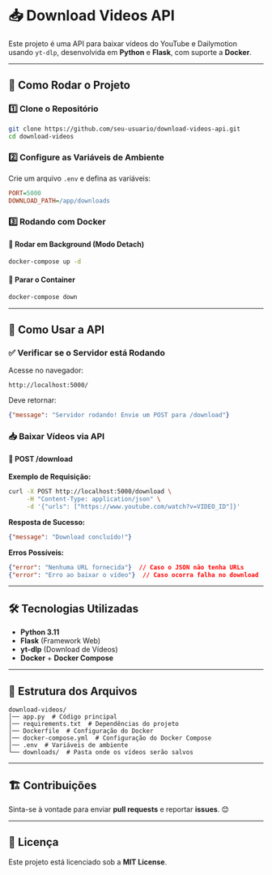 # 📥 Download Videos API

Este projeto é uma API para baixar vídeos do YouTube e Dailymotion usando `yt-dlp`, desenvolvida em **Python** e **Flask**, com suporte a **Docker**.

---

## 🚀 Como Rodar o Projeto

### 1️⃣ **Clone o Repositório**

```sh
git clone https://github.com/seu-usuario/download-videos-api.git
cd download-videos
```

### 2️⃣ **Configure as Variáveis de Ambiente**

Crie um arquivo `.env` e defina as variáveis:

```ini
PORT=5000
DOWNLOAD_PATH=/app/downloads
```

### 3️⃣ **Rodando com Docker**

#### 📌 **Rodar em Background (Modo Detach)**

```sh
docker-compose up -d
```

#### 📌 **Parar o Container**

```sh
docker-compose down
```

---

## 🎯 Como Usar a API

### ✅ **Verificar se o Servidor está Rodando**

Acesse no navegador:

```
http://localhost:5000/
```

Deve retornar:

```json
{"message": "Servidor rodando! Envie um POST para /download"}
```

### 📥 **Baixar Vídeos via API**

#### 🔹 **POST /download**

**Exemplo de Requisição:**

```sh
curl -X POST http://localhost:5000/download \
     -H "Content-Type: application/json" \
     -d '{"urls": ["https://www.youtube.com/watch?v=VIDEO_ID"]}'
```

**Resposta de Sucesso:**

```json
{"message": "Download concluído!"}
```

**Erros Possíveis:**

```json
{"error": "Nenhuma URL fornecida"}  // Caso o JSON não tenha URLs
{"error": "Erro ao baixar o vídeo"}  // Caso ocorra falha no download
```

---

## 🛠 Tecnologias Utilizadas

- **Python 3.11**
- **Flask** (Framework Web)
- **yt-dlp** (Download de Vídeos)
- **Docker** + **Docker Compose**

---

## 📌 Estrutura dos Arquivos

```
download-videos/
│── app.py  # Código principal
│── requirements.txt  # Dependências do projeto
│── Dockerfile  # Configuração do Docker
│── docker-compose.yml  # Configuração do Docker Compose
│── .env  # Variáveis de ambiente
└── downloads/  # Pasta onde os vídeos serão salvos
```

---

## 🏗 Contribuições

Sinta-se à vontade para enviar **pull requests** e reportar **issues**. 😊

---

## 📜 Licença

Este projeto está licenciado sob a **MIT License**.

